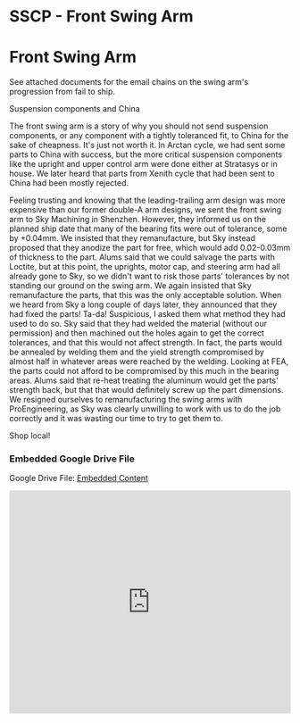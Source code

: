 # SSCP - Front Swing Arm

# Front Swing Arm

See attached documents for the email chains on the swing arm's progression from fail to ship.

Suspension components and China

The front swing arm is a story of why you should not send suspension components, or any component with a tightly toleranced fit, to China for the sake of cheapness. It's just not worth it. In Arctan cycle, we had sent some parts to China with success, but the more critical suspension components like the upright and upper control arm were done either at Stratasys or in house. We later heard that parts from Xenith cycle that had been sent to China had been mostly rejected.

Feeling trusting and knowing that the leading-trailing arm design was more expensive than our former double-A arm designs, we sent the front swing arm to Sky Machining in Shenzhen. However, they informed us on the planned ship date that many of the bearing fits were out of tolerance, some by +0.04mm. We insisted that they remanufacture, but Sky instead proposed that they anodize the part for free, which would add 0.02-0.03mm of thickness to the part. Alums said that we could salvage the parts with Loctite, but at this point, the uprights, motor cap, and steering arm had all already gone to Sky, so we didn't want to risk those parts' tolerances by not standing our ground on the swing arm. We again insisted that Sky remanufacture the parts, that this was the only acceptable solution. When we heard from Sky a long couple of days later, they announced that they had fixed the parts! Ta-da! Suspicious, I asked them what method they had used to do so. Sky said that they had welded the material (without our permission) and then machined out the holes again to get the correct tolerances, and that this would not affect strength. In fact, the parts would be annealed by welding them and the yield strength compromised by almost half in whatever areas were reached by the welding. Looking at FEA, the parts could not afford to be compromised by this much in the bearing areas. Alums said that re-heat treating the aluminum would get the parts' strength back, but that that would definitely screw up the part dimensions. We resigned ourselves to remanufacturing the swing arms with ProEngineering, as Sky was clearly unwilling to work with us to do the job correctly and it was wasting our time to try to get them to.

Shop local!

[](https://drive.google.com/folderview?id=1L-h9Xkj8AWNCthmG_v9qhoky2hwDStrk)

### Embedded Google Drive File

Google Drive File: [Embedded Content](https://drive.google.com/embeddedfolderview?id=1L-h9Xkj8AWNCthmG_v9qhoky2hwDStrk#list)

<iframe width="100%" height="400" src="https://drive.google.com/embeddedfolderview?id=1L-h9Xkj8AWNCthmG_v9qhoky2hwDStrk#list" frameborder="0"></iframe>

